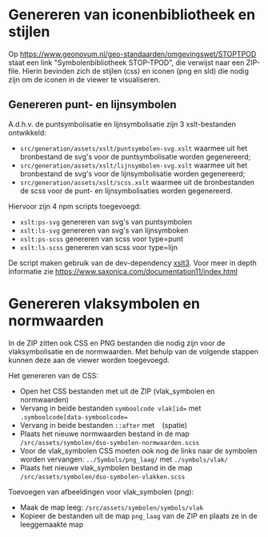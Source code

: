 # Genereren van iconenbibliotheek en stijlen

Op https://www.geonovum.nl/geo-standaarden/omgevingswet/STOPTPOD staat een link "Symbolenbibliotheek STOP-TPOD", die
verwijst naar
een ZIP-file. Hierin bevinden zich de stijlen (css) en iconen (png en sld) die nodig zijn om de iconen in de viewer te
visualiseren.

## Genereren punt- en lijnsymbolen

A.d.h.v. de puntsymbolisatie en lijnsymbolisatie zijn 3 xslt-bestanden ontwikkeld:

- `src/generation/assets/xslt/puntsymbolen-svg.xslt` waarmee uit het bronbestand de svg's voor de puntsymbolisatie
  worden gegenereerd;
- `src/generation/assets/xslt/lijnsymbolen-svg.xslt` waarmee uit het bronbestand de svg's voor de lijnsymbolisatie
  worden gegenereerd;
- `src/generation/assets/xslt/scss.xslt` waarmee uit de bronbestanden de scss voor de punt- en lijnsymbolisaties
  worden gegenereerd.

Hiervoor zijn 4 npm scripts toegevoegd:

- `xslt:ps-svg` genereren van svg's van puntsymbolen
- `xslt:ls-svg` genereren van svg's van lijnsymboken
- `xslt:ps-scss` genereren van scss voor type=punt
- `xslt:ls-scss` genereren van scss voor type=lijn

De script maken gebruik van de dev-dependency [xslt3](https://www.npmjs.com/package/xslt3). Voor meer in depth
informatie zie https://www.saxonica.com/documentation11/index.html

# Genereren vlaksymbolen en normwaarden

In de ZIP zitten ook CSS en PNG bestanden die nodig zijn voor de vlaksymbolisatie en de normwaarden.
Met behulp van de volgende stappen kunnen deze aan de viewer worden toegevoegd.

Het genereren van de CSS:

* Open het CSS bestanden met uit de ZIP (vlak_symbolen en normwaarden)
* Vervang in beide bestanden `symboolcode vlak[id=` met `.symboolcode[data-symboolcode=`
* Vervang in beide bestanden `::after` met ` ` (spatie)
* Plaats het nieuwe normwaarden bestand in de map `/src/assets/symbolen/dso-symbolen-normwaarden.scss`
* Voor de vlak_symbolen CSS moeten ook nog de links naar de symbolen worden vervangen:  `../Symbols/png_laag/`
  met `./symbols/vlak/`
* Plaats het nieuwe vlak_symbolen bestand in de map `/src/assets/symbolen/dso-symbolen-vlakken.scss`

Toevoegen van afbeeldingen voor vlak_symbolen (png):

* Maak de map leeg: `/src/assets/symbolen/symbols/vlak`
* Kopieer de bestanden uit de map `png_laag` van de ZIP en plaats ze in de leeggemaakte map
